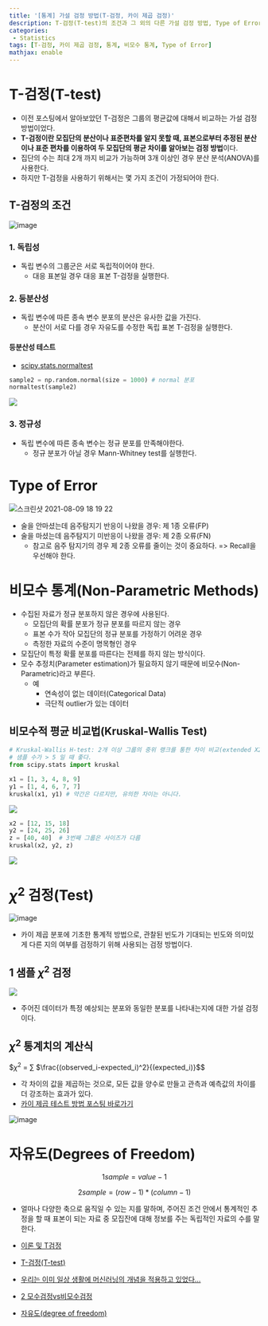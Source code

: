 ```yaml
---
title: '[통계] 가설 검정 방법(T-검정, 카이 제곱 검정)'
description: T-검정(T-test)의 조건과 그 외의 다른 가설 검정 방법, Type of Error의 구분, 카이 제곱 검정의 목적과 사용 예시, 모수통계와 비모수통계의 차이
categories:
 - Statistics
tags: [T-검정, 카이 제곱 검정, 통계, 비모수 통계, Type of Error]
mathjax: enable
---
```


# T-검정(T-test)
- 이전 포스팅에서 알아보았던 T-검정은 그룹의 평균값에 대해서 비교하는 가설 검정 방법이었다.
- **T-검정이란 모집단의 분산이나 표준편차를 알지 못할 때, 표본으로부터 추정된 분산이나 표준 편차를 이용하여 두 모집단의 평균 차이를 알아보는 검정 방법**이다.
- 집단의 수는 최대 2개 까지 비교가 가능하며 3개 이상인 경우 분산 분석(ANOVA)를 사용한다.
- 하지만 T-검정을 사용하기 위해서는 몇 가지 조건이 가정되어야 한다.


## T-검정의 조건

![image](https://user-images.githubusercontent.com/79494088/145703109-baffb780-e16d-4b53-8ca0-f414708f0a92.png)

### 1. 독립성
- 독립 변수의 그룹군은 서로 독립적이어야 한다.
	- 대응 표본일 경우 대응 표본 T-검정을 실행한다.

### 2. 등분산성
- 독립 변수에 따른 종속 변수 분포의 분산은 유사한 값을 가진다.
	- 분산이 서로 다를 경우 자유도를 수정한 독립 표본 T-검정을 실행한다.

#### 등분산성 테스트
- [scipy.stats.normaltest](https://docs.scipy.org/doc/scipy/reference/generated/scipy.stats.normaltest.html#scipy-stats-normaltest)

```python
sample2 = np.random.normal(size = 1000) # normal 분포
normaltest(sample2)
```

![](https://images.velog.io/images/6mini/post/21c64580-e823-4c20-ad2e-721a7291e8ff/%E1%84%89%E1%85%B3%E1%84%8F%E1%85%B3%E1%84%85%E1%85%B5%E1%86%AB%E1%84%89%E1%85%A3%E1%86%BA%202021-07-16%2015.43.14.png)

### 3. 정규성
- 독립 변수에 따른 종속 변수는 정규 분포를 만족해야한다.
	- 정규 분포가 아닐 경우 Mann-Whitney test를 실행한다.

# Type of Error

![스크린샷 2021-08-09 18 19 22](https://user-images.githubusercontent.com/79494088/128684730-18653a54-fe1c-4cf0-a045-ee7977f15bd9.png)

- 술을 안마셨는데 음주탐지기 반응이 나왔을 경우: 제 1종 오류(FP)
- 술을 마셨는데 음주탐지기 미반응이 나왔을 경우: 제 2종 오류(FN)
	- 참고로 음주 탐지기의 경우 제 2종 오류를 줄이는 것이 중요하다. => Recall을 우선해야 한다.

# 비모수 통계(Non-Parametric Methods)
- 수집된 자료가 정규 분포하지 않은 경우에 사용된다.
	- 모집단의 확률 분포가 정규 분포를 따르지 않는 경우
	- 표본 수가 작아 모집단의 정규 분포를 가정하기 어려운 경우
	- 측정한 자료의 수준이 명목형인 경우
- 모집단이 특정 확률 분포를 따른다는 전제를 하지 않는 방식이다.
- 모수 추정치(Parameter estimation)가 필요하지 않기 때문에 비모수(Non-Parametric)라고 부른다.
	- 예
		- 연속성이 없는 데이터(Categorical Data)
		- 극단적 outlier가 있는 데이터

## 비모수적 평균 비교법(Kruskal-Wallis Test)

```python
# Kruskal-Wallis H-test: 2개 이상 그룹의 중위 랭크를 통한 차이 비교(extended X2)
# 샘플 수가 > 5 일 때 좋다.
from scipy.stats import kruskal

x1 = [1, 3, 4, 8, 9]
y1 = [1, 4, 6, 7, 7]
kruskal(x1, y1) # 약간은 다르지만, 유의한 차이는 아니다.
```

![](https://images.velog.io/images/6mini/post/3a233382-ee70-40db-a815-40f84b5b74af/%E1%84%89%E1%85%B3%E1%84%8F%E1%85%B3%E1%84%85%E1%85%B5%E1%86%AB%E1%84%89%E1%85%A3%E1%86%BA%202021-07-16%2015.57.52.png)

```python
x2 = [12, 15, 18]
y2 = [24, 25, 26]
z = [40, 40]  # 3번째 그룹은 사이즈가 다름
kruskal(x2, y2, z)
```

![](https://images.velog.io/images/6mini/post/87ae30e8-4151-4b4f-b3fc-5a73c586bad3/%E1%84%89%E1%85%B3%E1%84%8F%E1%85%B3%E1%84%85%E1%85%B5%E1%86%AB%E1%84%89%E1%85%A3%E1%86%BA%202021-07-16%2015.58.08.png)

# $\chi^2$ 검정(Test)

![image](https://user-images.githubusercontent.com/79494088/145704201-80e0240c-f9db-420b-90a4-1b66bda86928.png)

- 카이 제곱 분포에 기초한 통계적 방법으로, 관찰된 빈도가 기대되는 빈도와 의미있게 다른 지의 여부를 검정하기 위해 사용되는 검정 방법이다.

## 1 샘플 $\chi^2$ 검정

![](https://images.velog.io/images/6mini/post/beaf6070-f2ab-4aed-acbb-c2250f1bd2ae/%E1%84%89%E1%85%B3%E1%84%8F%E1%85%B3%E1%84%85%E1%85%B5%E1%86%AB%E1%84%89%E1%85%A3%E1%86%BA%202021-07-16%2016.03.25.png)

 - 주어진 데이터가 특정 예상되는 분포와 동일한 분포를 나타내는지에 대한 가설 검정이다.

## $\chi^2$ 통계치의 계산식

$$\chi^2$ = $\sum$ $\frac{(observed_i-expected_i)^2}{(expected_i)}$$

- 각 차이의 값을 제곱하는 것으로, 모든 값을 양수로 만들고 관측과 예측값의 차이를 더 강조하는 효과가 있다.
- [카이 제곱 테스트 방법 포스팅 바로가기](https://6mini.github.io/did%20unknown/2021/07/16/didunk3/)

![image](https://user-images.githubusercontent.com/79494088/145704143-0f6be7da-d53e-45bf-b620-0cde424993b0.png)

# 자유도(Degrees of Freedom)

$$1 sample = value -1$$

$$2 sample = (row - 1) * (column - 1)$$

- 얼마나 다양한 축으로 움직일 수 있는 지를 말하며, 주어진 조건 안에서 통계적인 추정을 할 때 표본이 되는 자료 중 모집잔에 대해 정보를 주는 독립적인 자료의 수를 말한다.


- [이론 및 T검정](http://www.incodom.kr/이론_및_T검정)
- [T-검정(T-test)](https://velog.io/@rsj9987/T-검정)
- [우리는 이미 일상 생활에 머신러닝의 개념을 적용하고 있었다…](https://www.andrewahn.co/product/using-ml-concepts-in-real-life/)
- [2 모수검정vs비모수검정](https://m.blog.naver.com/nlboman/23354659)
- [자유도(degree of freedom)](https://www.scienceall.com/자유도degree-of-freedom-2/)